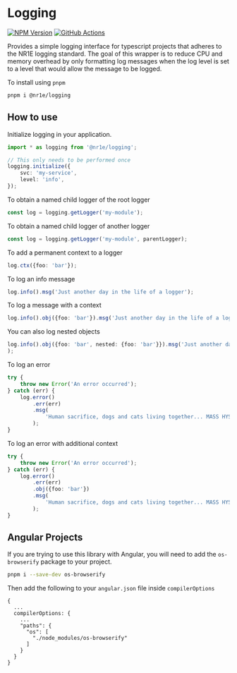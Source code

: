 # Logging

[![NPM Version][npm-image]][npm-url]
[![GitHub Actions][github-image]][github-url]

Provides a simple logging interface for typescript projects that
adheres to the NR1E logging standard. The goal of this wrapper is to
reduce CPU and memory overhead by only formatting log messages when
the log level is set to a level that would allow the message to be logged.

To install using `pnpm`

```bash
pnpm i @nr1e/logging
```

## How to use

Initialize logging in your application.

```typescript
import * as logging from '@nr1e/logging';

// This only needs to be performed once
logging.initialize({
    svc: 'my-service',
    level: 'info',
});
```

To obtain a named child logger of the root logger

```typescript
const log = logging.getLogger('my-module');
```

To obtain a named child logger of another logger

```typescript
const log = logging.getLogger('my-module', parentLogger);
```

To add a permanent context to a logger

```typescript
log.ctx({foo: 'bar'});
```

To log an info message

```typescript
log.info().msg('Just another day in the life of a logger');
```

To log a message with a context

```typescript
log.info().obj({foo: 'bar'}).msg('Just another day in the life of a logger');
```

You can also log nested objects

```typescript
log.info().obj({foo: 'bar', nested: {foo: 'bar'}}).msg('Just another day in the life of a logger');
);
```

To log an error

```typescript
try {
    throw new Error('An error occurred');
} catch (err) {
    log.error()
        .err(err)
        .msg(
            'Human sacrifice, dogs and cats living together... MASS HYSTERIA!',
        );
}
```

To log an error with additional context

```typescript
try {
    throw new Error('An error occurred');
} catch (err) {
    log.error()
        .err(err)
        .obj({foo: 'bar'})
        .msg(
            'Human sacrifice, dogs and cats living together... MASS HYSTERIA!',
        );
}
```

## Angular Projects

If you are trying to use this library with Angular, you will need to add the
`os-browserify` package to your project.

```bash
pnpm i --save-dev os-browserify
```

Then add the following to your `angular.json` file inside `compilerOptions`

```
{
  ...
  compilerOptions: {
    ...
    "paths": {
      "os": [
        "./node_modules/os-browserify"
      ]
    }
  }
}
```

[github-url]: https://github.com/nr1etech/logging-js/actions
[github-image]: https://github.com/nr1etech/logging-js/workflows/ci/badge.svg
[npm-url]: https://npmjs.com/package/@nr1e/logging
[npm-image]: https://img.shields.io/npm/v/@nr1e/logging.svg
